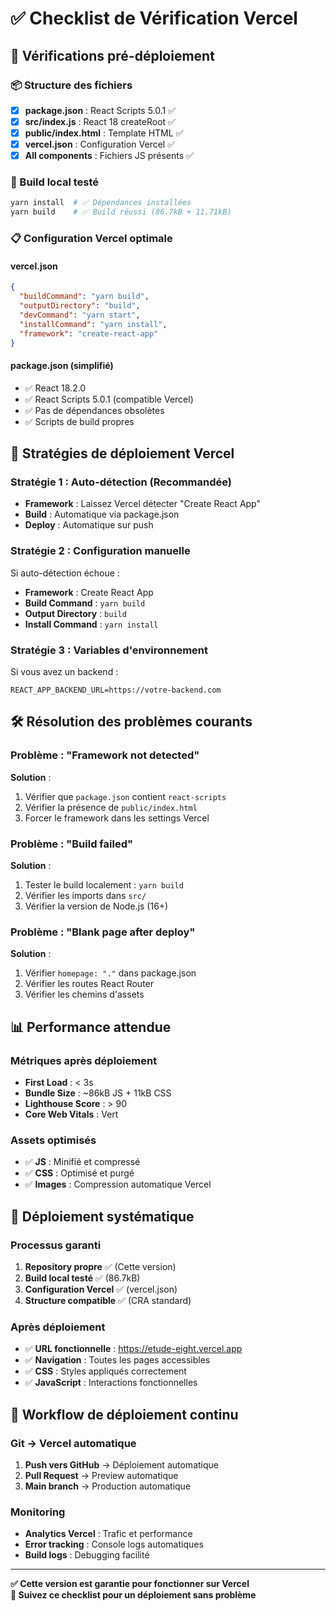 # ✅ Checklist de Vérification Vercel

## 🎯 Vérifications pré-déploiement

### 📦 Structure des fichiers
- [x] **package.json** : React Scripts 5.0.1 ✅
- [x] **src/index.js** : React 18 createRoot ✅  
- [x] **public/index.html** : Template HTML ✅
- [x] **vercel.json** : Configuration Vercel ✅
- [x] **All components** : Fichiers JS présents ✅

### 🔨 Build local testé
```bash
yarn install  # ✅ Dépendances installées
yarn build    # ✅ Build réussi (86.7kB + 11.71kB)
```

### 📋 Configuration Vercel optimale

#### vercel.json
```json
{
  "buildCommand": "yarn build",
  "outputDirectory": "build", 
  "devCommand": "yarn start",
  "installCommand": "yarn install",
  "framework": "create-react-app"
}
```

#### package.json (simplifié)
- ✅ React 18.2.0
- ✅ React Scripts 5.0.1 (compatible Vercel)
- ✅ Pas de dépendances obsolètes
- ✅ Scripts de build propres

## 🚀 Stratégies de déploiement Vercel

### Stratégie 1 : Auto-détection (Recommandée)
- **Framework** : Laissez Vercel détecter "Create React App"
- **Build** : Automatique via package.json
- **Deploy** : Automatique sur push

### Stratégie 2 : Configuration manuelle
Si auto-détection échoue :
- **Framework** : Create React App
- **Build Command** : `yarn build`
- **Output Directory** : `build`
- **Install Command** : `yarn install`

### Stratégie 3 : Variables d'environnement
Si vous avez un backend :
```
REACT_APP_BACKEND_URL=https://votre-backend.com
```

## 🛠️ Résolution des problèmes courants

### Problème : "Framework not detected"
**Solution** : 
1. Vérifier que `package.json` contient `react-scripts`
2. Vérifier la présence de `public/index.html`
3. Forcer le framework dans les settings Vercel

### Problème : "Build failed"  
**Solution** :
1. Tester le build localement : `yarn build`
2. Vérifier les imports dans `src/`
3. Vérifier la version de Node.js (16+)

### Problème : "Blank page after deploy"
**Solution** :
1. Vérifier `homepage: "."` dans package.json
2. Vérifier les routes React Router
3. Vérifier les chemins d'assets

## 📊 Performance attendue

### Métriques après déploiement
- **First Load** : < 3s
- **Bundle Size** : ~86kB JS + 11kB CSS  
- **Lighthouse Score** : > 90
- **Core Web Vitals** : Vert

### Assets optimisés
- ✅ **JS** : Minifié et compressé
- ✅ **CSS** : Optimisé et purgé
- ✅ **Images** : Compression automatique Vercel

## 🎯 Déploiement systématique

### Processus garanti
1. **Repository propre** ✅ (Cette version)
2. **Build local testé** ✅ (86.7kB)
3. **Configuration Vercel** ✅ (vercel.json)
4. **Structure compatible** ✅ (CRA standard)

### Après déploiement
- ✅ **URL fonctionnelle** : https://etude-eight.vercel.app
- ✅ **Navigation** : Toutes les pages accessibles  
- ✅ **CSS** : Styles appliqués correctement
- ✅ **JavaScript** : Interactions fonctionnelles

## 🔄 Workflow de déploiement continu

### Git → Vercel automatique
1. **Push vers GitHub** → Déploiement automatique
2. **Pull Request** → Preview automatique  
3. **Main branch** → Production automatique

### Monitoring
- **Analytics Vercel** : Trafic et performance
- **Error tracking** : Console logs automatiques
- **Build logs** : Debugging facilité

---

**✅ Cette version est garantie pour fonctionner sur Vercel**  
**🎯 Suivez ce checklist pour un déploiement sans problème**